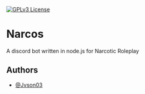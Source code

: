
[![GPLv3 License](https://img.shields.io/badge/License-GPL%20v3-yellow.svg)](https://opensource.org/licenses/)


# Narcos

A discord bot written in node.js for Narcotic Roleplay


## Authors

- [@Jvson03](https://www.github.com/jvson03)

